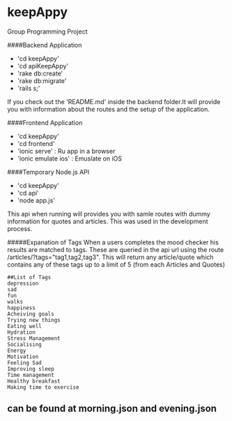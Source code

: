 # keepAppy
Group Programming Project

####Backend Application
 * 'cd keepAppy'
 * 'cd apiKeepAppy'
 * 'rake db:create'
 * 'rake db:migrate'
 * 'rails s;'

If you check out the 'README.md' inside the backend folder.It will provide you with information about the routes and the setup of the application.


####Frontend Application
* 'cd keepAppy'
* 'cd frontend'
* 'ionic serve' : Ru app in a browser
* 'ionic emulate ios' : Emuslate on iOS

####Temporary Node.js API
* 'cd keepAppy'
* 'cd api'
* 'node app.js'

This api when running will provides you with samle routes with dummy information for quotes and articles.
This was used in the development process.

#####Expanation of Tags
	When a users completes the mood checker his results are matched to tags.
	These are queried in the api url using the route /articles/?tags="tag1,tag2,tag3".
	This will return any article/quote which contains any of these tags up to a limit of 5 (from each Articles and Quotes)

	##List of Tags
	depression
	sad
	fun
	walks
	happiness
	Acheiving goals
	Trying new things
	Eating well
	Hydration
	Stress Management
	Socialising
	Energy
	Motivation
	Feeling Sad
	Improving sleep
	Time management
	Healthy breakfast
	Making time to exercise
## can be found at morning.json and evening.json 